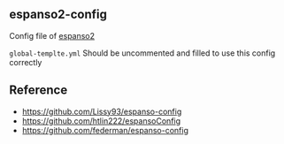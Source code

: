 ## espanso2-config

Config file of [espanso2](https://espanso.org/)

`global-templte.yml` Should be uncommented and filled to use this config correctly

## Reference

- <https://github.com/Lissy93/espanso-config>
- <https://github.com/htlin222/espansoConfig>
- <https://github.com/federman/espanso-config>
